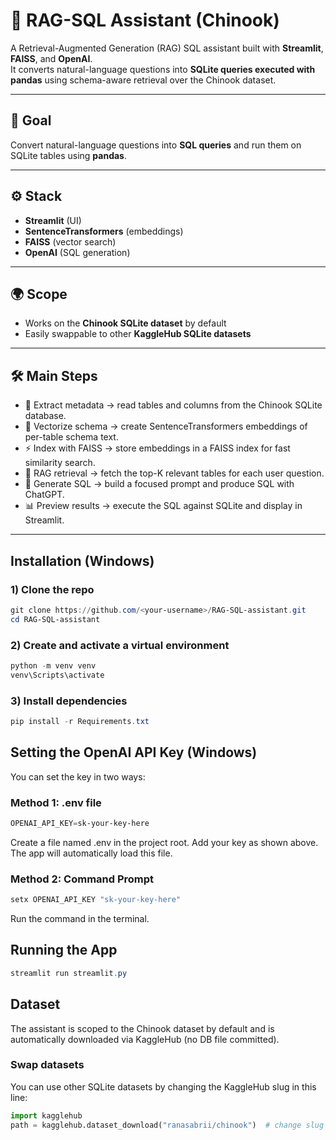 # 🎵 RAG-SQL Assistant (Chinook)

A Retrieval-Augmented Generation (RAG) SQL assistant built with **Streamlit**, **FAISS**, and **OpenAI**.  
It converts natural-language questions into **SQLite queries executed with pandas** using schema-aware retrieval over the Chinook dataset.

---

## 🎯 Goal
Convert natural-language questions into **SQL queries** and run them on SQLite tables using **pandas**.

---

## ⚙️ Stack
- **Streamlit** (UI)  
- **SentenceTransformers** (embeddings)  
- **FAISS** (vector search)  
- **OpenAI** (SQL generation)  

---

## 🌍 Scope
- Works on the **Chinook SQLite dataset** by default  
- Easily swappable to other **KaggleHub SQLite datasets**  

---

## 🛠️ Main Steps
- 📑 Extract metadata → read tables and columns from the Chinook SQLite database.  
- 🔡 Vectorize schema → create SentenceTransformers embeddings of per-table schema text.  
- ⚡ Index with FAISS → store embeddings in a FAISS index for fast similarity search.  
- 🎯 RAG retrieval → fetch the top-K relevant tables for each user question.  
- 🤖 Generate SQL → build a focused prompt and produce SQL with ChatGPT.  
- 📊 Preview results → execute the SQL against SQLite and display in Streamlit.  

---

## Installation (Windows)

### 1) Clone the repo
```powershell
git clone https://github.com/<your-username>/RAG-SQL-assistant.git
cd RAG-SQL-assistant
```

### 2) Create and activate a virtual environment
```powershell
python -m venv venv
venv\Scripts\activate
```
### 3) Install dependencies
```powershell
pip install -r Requirements.txt
```

## Setting the OpenAI API Key (Windows)
You can set the key in two ways:
### Method 1: .env file
```powershell
OPENAI_API_KEY=sk-your-key-here
```
Create a file named .env in the project root.
Add your key as shown above.
The app will automatically load this file.

### Method 2: Command Prompt
```powershell
setx OPENAI_API_KEY "sk-your-key-here"
```
Run the command in the terminal.

## Running the App
```powershell
streamlit run streamlit.py
```

## Dataset

The assistant is scoped to the Chinook dataset by default and is automatically downloaded via KaggleHub (no DB file committed).  

### Swap datasets
You can use other SQLite datasets by changing the KaggleHub slug in this line:
```python
import kagglehub
path = kagglehub.dataset_download("ranasabrii/chinook")  # change slug here
```






